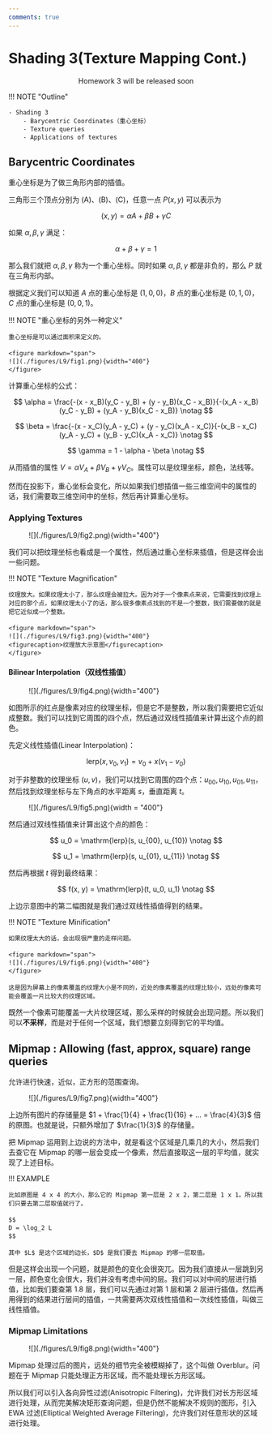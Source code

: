 ```yaml
---
comments: true
---
```


# **Shading 3(Texture Mapping Cont.)**

<body>
<p align = "center">Homework 3 will be released soon</p>
</body>

!!! NOTE "Outline"

    - Shading 3
        - Barycentric Coordinates（重心坐标）
        - Texture queries
        - Applications of textures

## **Barycentric Coordinates**

重心坐标是为了做三角形内部的插值。

三角形三个顶点分别为 \(A\)、\(B\)、\(C\)，任意一点 $P(x, y)$ 可以表示为

$$
(x, y) = \alpha A + \beta B + \gamma C
$$

如果 $\alpha, \beta, \gamma$ 满足：

$$
\alpha + \beta + \gamma = 1
$$

那么我们就把 $\alpha, \beta, \gamma$ 称为一个重心坐标。同时如果 $\alpha, \beta, \gamma$ 都是非负的，那么 $P$ 就在三角形内部。

根据定义我们可以知道 $A$ 点的重心坐标是 $(1, 0, 0)$，$B$ 点的重心坐标是 $(0, 1, 0)$，$C$ 点的重心坐标是 $(0, 0, 1)$。

!!! NOTE "重心坐标的另外一种定义"

    重心坐标是可以通过面积来定义的。

    <figure markdown="span">
    ![](./figures/L9/fig1.png){width="400"}
    </figure>

计算重心坐标的公式：

$$
\alpha = \frac{-(x - x_B)(y_C - y_B) + (y - y_B)(x_C - x_B)}{-(x_A - x_B)(y_C - y_B) + (y_A - y_B)(x_C - x_B)} \notag
$$

$$
\beta = \frac{-(x - x_C)(y_A - y_C) + (y - y_C)(x_A - x_C)}{-(x_B - x_C)(y_A - y_C) + (y_B - y_C)(x_A - x_C)} \notag
$$

$$
\gamma = 1 - \alpha - \beta \notag
$$

从而插值的属性 $V = \alpha V_A + \beta V_B + \gamma V_C$。属性可以是纹理坐标，颜色，法线等。

然而在投影下，重心坐标会变化，所以如果我们想插值一些三维空间中的属性的话，我们需要取三维空间中的坐标，然后再计算重心坐标。

### **Applying Textures**

<figure markdown="span">
![](./figures/L9/fig2.png){width="400"}
</figure>

我们可以把纹理坐标也看成是一个属性，然后通过重心坐标来插值，但是这样会出一些问题。

!!! NOTE "Texture Magnification"

    纹理放大。如果纹理太小了，那么纹理会被拉大。因为对于一个像素点来说，它需要找到纹理上对应的那个点，如果纹理太小了的话，那么很多像素点找到的不是一个整数，我们需要做的就是把它近似成一个整数。

    <figure markdown="span">
    ![](./figures/L9/fig3.png){width="400"}
    <figurecaption>纹理放大示意图</figurecaption>
    </figure>

#### **Bilinear Interpolation（双线性插值）**

<figure markdown="span">
![](./figures/L9/fig4.png){width="400"}
</figure>

如图所示的红点是像素对应的纹理坐标，但是它不是整数，所以我们需要把它近似成整数。我们可以找到它周围的四个点，然后通过双线性插值来计算出这个点的颜色。

先定义线性插值(Linear Interpolation)：

$$
\mathrm{lerp}(x, v_0, v_1) = v_0 + x(v_1 - v_0)
$$

对于非整数的纹理坐标 $(u, v)$，我们可以找到它周围的四个点：$u_{00}, u_{10}, u_{01}, u_{11}$，然后找到纹理坐标与左下角点的水平距离 $s$，垂直距离 $t$。

<figure markdown="span">
![](./figures/L9/fig5.png){width = "400"}
</figure>

然后通过双线性插值来计算出这个点的颜色：

$$
u_0 = \mathrm{lerp}(s, u_{00}, u_{10}) \notag
$$

$$
u_1 = \mathrm{lerp}(s, u_{01}, u_{11}) \notag
$$

然后再根据 $t$ 得到最终结果：

$$
f(x, y) = \mathrm{lerp}(t, u_0, u_1) \notag
$$

上边示意图中的第二幅图就是我们通过双线性插值得到的结果。

!!! NOTE "Texture Minification"

    如果纹理太大的话，会出现很严重的走样问题。

    <figure markdown="span">
    ![](./figures/L9/fig6.png){width="400"}
    </figure>

    这是因为屏幕上的像素覆盖的纹理大小是不同的，近处的像素覆盖的纹理比较小，远处的像素可能会覆盖一片比较大的纹理区域。

既然一个像素可能覆盖一大片纹理区域，那么采样的时候就会出现问题。所以我们可以**不采样**，而是对于任何一个区域，我们想要立刻得到它的平均值。

## **Mipmap : Allowing (fast, approx, square) range queries**

允许进行快速，近似，正方形的范围查询。

<figure markdown="span">
![](./figures/L9/fig7.png){width="400"}
</figure>

上边所有图片的存储量是 $1 + \frac{1}{4} + \frac{1}{16} + ... = \frac{4}{3}$ 倍的原图。也就是说，只额外增加了 $\frac{1}{3}$ 的存储量。

把 Mipmap 运用到上边说的方法中，就是看这个区域是几乘几的大小，然后我们去查它在 Mipmap 的哪一层会变成一个像素，然后直接取这一层的平均值，就实现了上述目标。

!!! EXAMPLE

    比如原图是 4 x 4 的大小，那么它的 Mipmap 第一层是 2 x 2，第二层是 1 x 1。所以我们只要去第二层取值就行了。

    $$
    D = \log_2 L
    $$

    其中 $L$ 是这个区域的边长，$D$ 是我们要去 Mipmap 的哪一层取值。

但是这样会出现一个问题，就是颜色的变化会很突兀。因为我们直接从一层跳到另一层，颜色变化会很大，我们并没有考虑中间的层。我们可以对中间的层进行插值，比如我们要查第 1.8 层，我们可以先通过对第 1 层和第 2 层进行插值，然后再用得到的结果进行层间的插值，一共需要两次双线性插值和一次线性插值，叫做三线性插值。

### **Mipmap Limitations**

<figure markdown="span">
![](./figures/L9/fig8.png){width="400"}
</figure>

Mipmap 处理过后的图片，远处的细节完全被模糊掉了，这个叫做 Overblur。问题在于 Mipmap 只能处理正方形区域，而不能处理长方形区域。

所以我们可以引入各向异性过滤(Anisotropic Filtering)，允许我们对长方形区域进行处理，从而完美解决矩形查询问题，但是仍然不能解决不规则的图形，引入 EWA 过滤(Elliptical Weighted Average Filtering)，允许我们对任意形状的区域进行处理。